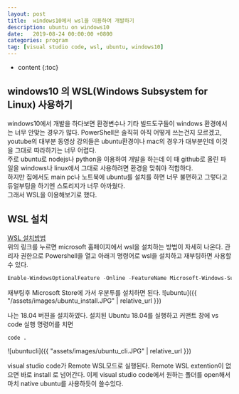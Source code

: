 ```yaml
---
layout: post
title:  windows10에서 wsl을 이용하여 개발하기
description: ubuntu on windows10
date:   2019-08-24 00:00:00 +0800
categories: program
tag: [visual studio code, wsl, ubuntu, windows10]
---
```


* content
{:toc}

## windows10 의 WSL(Windows Subsystem for Linux) 사용하기

windows10에서 개발을 하다보면 환경변수나 기타 빌드도구들이 windows 환경에서는 너무 안맞는 경우가 많다. PowerShell은 솔직히 아직 어떻게 쓰는건지 모르겠고, youtube의 대부분 동영상 강의들은 ubuntu환경이나 mac의 경우가 대부분인데 이것을 그대로 따라하기는 너무 어렵다.  
주로 ubuntu로 nodejs나 python을 이용하여 개발을 하는데 이 때 github로 올린 파일을 windows나 linux에서 그대로 사용하려면 환경을 맞춰야 적합하다.  
하지만 집에서도 main pc나 노트북에 ubuntu를 설치를 하면 너무 불편하고 그렇다고 듀얼부팅을 하기엔 스토리지가 너무 아까웠다.  
그래서 WSL을 이용해보기로 했다.

## WSL 설치

[WSL 설치방법](https://docs.microsoft.com/ko-kr/windows/wsl/install-win10)  
위의 링크를 누르면 microsoft 홈페이지에서 wsl을 설치하는 방법이 자세히 나온다. 
관리자 권한으로 Powershell을 열고 아래긔 명령어로 wsl을 설치하고 재부팅하면 사용할 수 있다.

```PowerShell
Enable-WindowsOptionalFeature -Online -FeatureName Microsoft-Windows-Subsystem-Linux
```

재부팅후 Microsoft Store에 가서 우분투를 설치하면 된다.
![ubuntu]({{ "/assets/images/ubuntu_install.JPG" | relative_url }})

나는 18.04 버젼을 설치하였다.
설치된 Ubuntu 18.04를 실행하고 커맨트 창에 vs code 실행 명령어를 치면

```shell
code .
```

![ubuntucli]({{ "assets/images/ubuntu_cli.JPG" | relative_url }})

visual studio code가 Remote WSL모드로 실행된다. Remote WSL extention이 없으면 바로 install 로 넘어간다.
이제 visual studio code에서 원하는 폴더를 open해서 마치 native ubuntu를 사용하듯이 쓸수있다.
